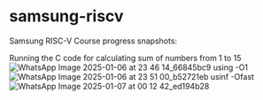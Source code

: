 # samsung-riscv
Samsung RISC-V Course progress snapshots:

Running the C code for calculating sum of numbers from 1 to 15
![WhatsApp Image 2025-01-06 at 23 46 14_66845bc9](https://github.com/user-attachments/assets/3d5caec5-1eb0-44cf-8fbe-cce096d71e84)
using -O1
![WhatsApp Image 2025-01-06 at 23 51 00_b52721eb](https://github.com/user-attachments/assets/c590c538-0c45-4740-b79a-9d6232282702)
usinf -Ofast
![WhatsApp Image 2025-01-07 at 00 12 42_ed194b28](https://github.com/user-attachments/assets/0add99a4-496b-498f-af08-7ac446952d0f)
